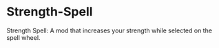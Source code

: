 # Strength-Spell
Strength Spell: A mod that increases your strength while selected on the spell wheel.
